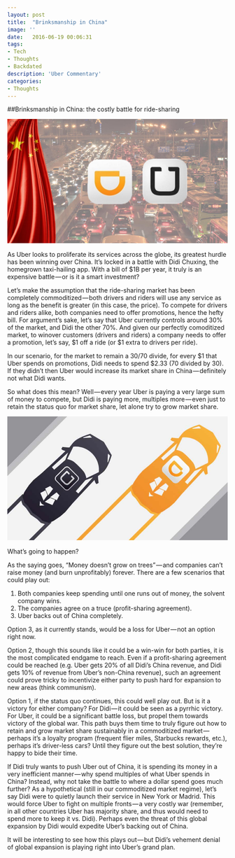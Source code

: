 ```yaml
---
layout: post
title:  "Brinksmanship in China"
image: ''
date:   2016-06-19 00:06:31
tags:
- Tech
- Thoughts
- Backdated
description: 'Uber Commentary'
categories:
- Thoughts
---
```


##Brinksmanship in China: the costly battle for ride-sharing

<img src = "/assets/img/uberDidi/uberDidiTop.png" width="600">


As Uber looks to proliferate its services across the globe, its greatest hurdle has been winning over China. It’s locked in a battle with Didi Chuxing, the homegrown taxi-hailing app. With a bill of $1B per year, it truly is an expensive battle — or is it a smart investment?

Let’s make the assumption that the ride-sharing market has been completely commoditized — both drivers and riders will use any service as long as the benefit is greater (in this case, the price). To compete for drivers and riders alike, both companies need to offer promotions, hence the hefty bill. For argument’s sake, let’s say that Uber currently controls around 30% of the market, and Didi the other 70%. And given our perfectly comoditized market, to winover customers (drivers and riders) a company needs to offer a promotion, let’s say, $1 off a ride (or $1 extra to drivers per ride).

In our scenario, for the market to remain a 30/70 divide, for every $1 that Uber spends on promotions, Didi needs to spend $2.33 (70 divided by 30). If they didn’t then Uber would increase its market share in China — definitely not what Didi wants.

So what does this mean? Well — every year Uber is paying a very large sum of money to compete, but Didi is paying more, multiples more — even just to retain the status quo for market share, let alone try to grow market share.

<img src = "/assets/img/uberDidi/uberDidiRace.png" width="600">

What’s going to happen?

As the saying goes, “Money doesn’t grow on trees” — and companies can’t raise money (and burn unprofitably) forever. There are a few scenarios that could play out:

1. Both companies keep spending until one runs out of money, the solvent company wins.
2. The companies agree on a truce (profit-sharing agreement).
3. Uber backs out of China completely.

Option 3, as it currently stands, would be a loss for Uber — not an option right now.

Option 2, though this sounds like it could be a win-win for both parties, it is the most complicated endgame to reach. Even if a profit-sharing agreement could be reached (e.g. Uber gets 20% of all Didi’s China revenue, and Didi gets 10% of revenue from Uber’s non-China revenue), such an agreement could prove tricky to incentivize either party to push hard for expansion to new areas (think communism).

Option 1, if the status quo continues, this could well play out. But is it a victory for either company? For Didi — it could be seen as a pyrrhic victory. For Uber, it could be a significant battle loss, but propel them towards victory of the global war. This path buys them time to truly figure out how to retain and grow market share sustainably in a commoditized market — perhaps it’s a loyalty program (frequent flier miles, Starbucks rewards, etc.), perhaps it’s driver-less cars? Until they figure out the best solution, they’re happy to bide their time.

If Didi truly wants to push Uber out of China, it is spending its money in a very inefficient manner — why spend multiples of what Uber spends in China? Instead, why not take the battle to where a dollar spend goes much further? As a hypothetical (still in our commoditized market regime), let’s say Didi were to quietly launch their service in New York or Madrid. This would force Uber to fight on multiple fronts — a very costly war (remember, in all other countries Uber has majority share, and thus would need to spend more to keep it vs. Didi). Perhaps even the threat of this global expansion by Didi would expedite Uber’s backing out of China.

It will be interesting to see how this plays out — but Didi’s vehement denial of global expansion is playing right into Uber’s grand plan.